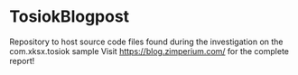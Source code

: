 # TosiokBlogpost
Repository to host source code files found during the investigation on the com.xksx.tosiok sample
Visit https://blog.zimperium.com/ for the complete report!

